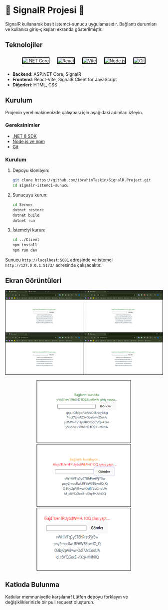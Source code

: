 # 👋 SignalR Projesi  👋  

SignalR kullanarak basit istemci-sunucu uygulamasıdır.
Bağlantı durumları ve kullanıcı giriş-çıkışları ekranda gösterilmiştir.

## Teknolojiler
<p align="center">
  <img src="https://upload.wikimedia.org/wikipedia/commons/e/ee/.NET_Core_Logo.svg" alt=".NET Core" width="100" style="margin: 10px; border: 2px solid black;" />
  <img src="https://upload.wikimedia.org/wikipedia/commons/a/a7/React-icon.svg" alt="React" width="100" style="margin: 10px; border: 2px solid black;" />
  <img src="https://vitejs.dev/logo.svg" alt="Vite" width="100" style="margin: 10px; border: 2px solid black;" />
  <img src="https://upload.wikimedia.org/wikipedia/commons/d/d9/Node.js_logo.svg" alt="Node.js" width="100" style="margin: 10px; border: 2px solid black;" />
  <img src="https://upload.wikimedia.org/wikipedia/commons/3/3f/Git_icon.svg" alt="Git" width="100" style="margin: 10px; border: 2px solid black;" />
</p>

- **Backend**: ASP.NET Core, SignalR
- **Frontend**: React-Vite, SignalR Client for JavaScript
- **Diğerleri**: HTML, CSS

## Kurulum

Projenin yerel makinenizde çalışması için aşağıdaki adımları izleyin.

### Gereksinimler

- [.NET 8 SDK](https://dotnet.microsoft.com/download/dotnet/8.0)
- [Node.js ve npm](https://nodejs.org/)
- [Git](https://git-scm.com/)

### Kurulum

1. Depoyu klonlayın:
    ```bash
    git clone https://github.com/ibrahimTaskin/SignalR.Project.git
    cd signalr-istemci-sunucu
    ```

2. Sunucuyu kurun:
    ```bash
    cd Server
    dotnet restore
    dotnet build
    dotnet run
    ```

3. İstemciyi kurun:
    ```bash
    cd ../Client
    npm install
    npm run dev
    ```

Sunucu `http://localhost:5001` adresinde ve istemci `http://127.0.0.1:5173/` adresinde çalışacaktır.

## Ekran Görüntüleri
<img src="Client/HubClient/src/assets/image.png" alt="Image 1" width="700" style="border: 1px solid black;" />
<p align="center">
  <img src="Client/HubClient/src/assets/image4.png" alt="Image 1" width="300" height="200" style="border: 1px solid black;" />
  <img src="Client/HubClient/src/assets/image3.png" alt="Image 2" width="300" height="200" style="border: 1px solid black;" />
  <img src="Client/HubClient/src/assets/image2.png" alt="Image 3" width="300" height="200" style="border: 1px solid black;" />
</p>


## Katkıda Bulunma

Katkılar memnuniyetle karşılanır! Lütfen depoyu forklayın ve değişikliklerinizle bir pull request oluşturun.

